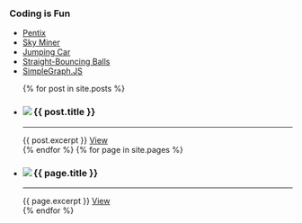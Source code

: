### Coding is Fun
- [Pentix](https://truemaxdh.github.io/CodingIsFun/game_pentix/www/)
- [Sky Miner](https://truemaxdh.github.io/CodingIsFun/game_shooting/www/)
- [Jumping Car](https://truemaxdh.github.io/CodingIsFun/game_hscroll_car/)
- [Straight-Bouncing Balls](https://truemaxdh.github.io/CodingIsFun/lab_straight-bouncing_balls/)
- [SimpleGraph.JS](https://truemaxdh.github.io/simpleGraph.js/)


<ul>
  {% for post in site.posts %}
    <li>
      <div class="card">
        <img src="{{ post.thumb }}" align="left" class="img">
        <h3>{{ post.title }}</h3>
        <hr>
        {{ post.excerpt }}
        <a href="{{ post.url }}">View</a>
      </div>
    </li>
  {% endfor %}
  {% for page in site.pages %}
    <li>
      <div class="card">
        <img src="{{ page.thumb }}" align="left" class="img">
        <h3>{{ page.title }}</h3>
        <hr>
        {{ page.excerpt }}
        <a href="{{ page.url }}">View</a>
      </div>
    </li>
  {% endfor %}
</ul>
